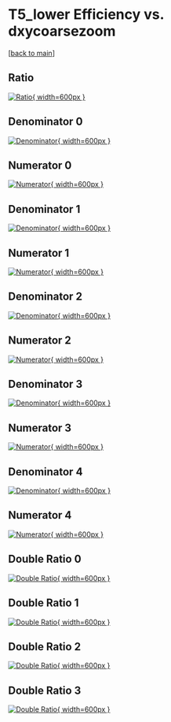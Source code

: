 # T5_lower Efficiency vs. dxycoarsezoom

[[back to main](./)]



## Ratio

[![Ratio](../mtv/var/T5_lower_loweta_321_-1_eff_dxycoarsezoom.png){ width=600px }](../mtv/var/T5_lower_loweta_321_-1_eff_dxycoarsezoom.pdf)

## Denominator 0

[![Denominator](../mtv/den/T5_lower_loweta_321_-1_eff_dxycoarsezoom_den0.png){ width=600px }](../mtv/den/T5_lower_loweta_321_-1_eff_dxycoarsezoom_den0.pdf)

## Numerator 0

[![Numerator](../mtv/num/T5_lower_loweta_321_-1_eff_dxycoarsezoom_num0.png){ width=600px }](../mtv/num/T5_lower_loweta_321_-1_eff_dxycoarsezoom_num0.pdf)

## Denominator 1

[![Denominator](../mtv/den/T5_lower_loweta_321_-1_eff_dxycoarsezoom_den1.png){ width=600px }](../mtv/den/T5_lower_loweta_321_-1_eff_dxycoarsezoom_den1.pdf)

## Numerator 1

[![Numerator](../mtv/num/T5_lower_loweta_321_-1_eff_dxycoarsezoom_num1.png){ width=600px }](../mtv/num/T5_lower_loweta_321_-1_eff_dxycoarsezoom_num1.pdf)

## Denominator 2

[![Denominator](../mtv/den/T5_lower_loweta_321_-1_eff_dxycoarsezoom_den2.png){ width=600px }](../mtv/den/T5_lower_loweta_321_-1_eff_dxycoarsezoom_den2.pdf)

## Numerator 2

[![Numerator](../mtv/num/T5_lower_loweta_321_-1_eff_dxycoarsezoom_num2.png){ width=600px }](../mtv/num/T5_lower_loweta_321_-1_eff_dxycoarsezoom_num2.pdf)

## Denominator 3

[![Denominator](../mtv/den/T5_lower_loweta_321_-1_eff_dxycoarsezoom_den3.png){ width=600px }](../mtv/den/T5_lower_loweta_321_-1_eff_dxycoarsezoom_den3.pdf)

## Numerator 3

[![Numerator](../mtv/num/T5_lower_loweta_321_-1_eff_dxycoarsezoom_num3.png){ width=600px }](../mtv/num/T5_lower_loweta_321_-1_eff_dxycoarsezoom_num3.pdf)

## Denominator 4

[![Denominator](../mtv/den/T5_lower_loweta_321_-1_eff_dxycoarsezoom_den4.png){ width=600px }](../mtv/den/T5_lower_loweta_321_-1_eff_dxycoarsezoom_den4.pdf)

## Numerator 4

[![Numerator](../mtv/num/T5_lower_loweta_321_-1_eff_dxycoarsezoom_num4.png){ width=600px }](../mtv/num/T5_lower_loweta_321_-1_eff_dxycoarsezoom_num4.pdf)

## Double Ratio 0

[![Double Ratio](../mtv/ratio/T5_lower_loweta_321_-1_eff_dxycoarsezoom_ratio0.png){ width=600px }](../mtv/ratio/T5_lower_loweta_321_-1_eff_dxycoarsezoom_ratio0.pdf)

## Double Ratio 1

[![Double Ratio](../mtv/ratio/T5_lower_loweta_321_-1_eff_dxycoarsezoom_ratio1.png){ width=600px }](../mtv/ratio/T5_lower_loweta_321_-1_eff_dxycoarsezoom_ratio1.pdf)

## Double Ratio 2

[![Double Ratio](../mtv/ratio/T5_lower_loweta_321_-1_eff_dxycoarsezoom_ratio2.png){ width=600px }](../mtv/ratio/T5_lower_loweta_321_-1_eff_dxycoarsezoom_ratio2.pdf)

## Double Ratio 3

[![Double Ratio](../mtv/ratio/T5_lower_loweta_321_-1_eff_dxycoarsezoom_ratio3.png){ width=600px }](../mtv/ratio/T5_lower_loweta_321_-1_eff_dxycoarsezoom_ratio3.pdf)

